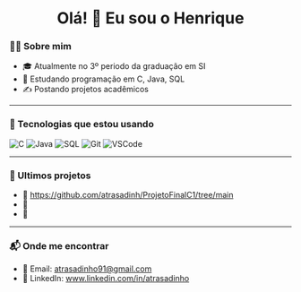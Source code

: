 <h1 align="center">Olá! 👋 Eu sou o Henrique</h1>

### 👨‍💻 Sobre mim

- 🎓 Atualmente no 3º periodo da graduação em SI
- 🧠 Estudando programação em C, Java, SQL
- ✍️ Postando projetos acadêmicos

---

### 🚀 Tecnologias que estou usando

![C](https://img.shields.io/badge/C-00599C?style=for-the-badge&logo=c&logoColor=white)
![Java](https://img.shields.io/badge/Java-ED8B00?style=for-the-badge&logo=java&logoColor=white)
![SQL](https://img.shields.io/badge/SQL-4479A1?style=for-the-badge&logo=postgresql&logoColor=white)
![Git](https://img.shields.io/badge/Git-F05032?style=for-the-badge&logo=git&logoColor=white)
![VSCode](https://img.shields.io/badge/VSCode-007ACC?style=for-the-badge&logo=visual-studio-code&logoColor=white)

---

### 📌 Ultimos projetos 

- 🔹 https://github.com/atrasadinh/ProjetoFinalC1/tree/main
- 🔹 
- 🔹 

---

### 📬 Onde me encontrar

- 📧 Email: atrasadinho91@gmail.com
- 💼 LinkedIn: www.linkedin.com/in/atrasadinho
